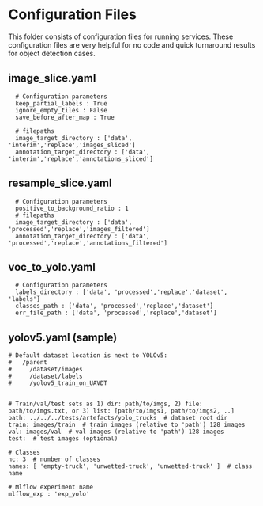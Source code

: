 # Configuration Files
This folder consists of configuration files for running services. These configuration files are very helpful for no code and quick turnaround results for object detection cases.

## image_slice.yaml

```
  # Configuration parameters
  keep_partial_labels : True
  ignore_empty_tiles : False 
  save_before_after_map : True

  # filepaths
  image_target_directory : ['data', 'interim','replace','images_sliced']
  annotation_target_directory : ['data', 'interim','replace','annotations_sliced']
```

## resample_slice.yaml

```
  # Configuration parameters
  positive_to_background_ratio : 1
  # filepaths
  image_target_directory : ['data', 'processed','replace','images_filtered']
  annotation_target_directory : ['data', 'processed','replace','annotations_filtered']
```

## voc_to_yolo.yaml

```
  # Configuration parameters
  labels_directory : ['data', 'processed','replace','dataset', 'labels']
  classes_path : ['data', 'processed','replace','dataset']
  err_file_path : ['data', 'processed','replace','dataset']
```

## yolov5.yaml (sample)

```
# Default dataset location is next to YOLOv5:
#   /parent
#     /dataset/images
#     /dataset/labels
#     /yolov5_train_on_UAVDT


# Train/val/test sets as 1) dir: path/to/imgs, 2) file: path/to/imgs.txt, or 3) list: [path/to/imgs1, path/to/imgs2, ..]
path: ../../../tests/artefacts/yolo_trucks  # dataset root dir
train: images/train  # train images (relative to 'path') 128 images
val: images/val  # val images (relative to 'path') 128 images
test:  # test images (optional)

# Classes
nc: 3  # number of classes
names: [ 'empty-truck', 'unwetted-truck', 'unwetted-truck' ]  # class name

# Mlflow experiment name
mlflow_exp : 'exp_yolo'
```

